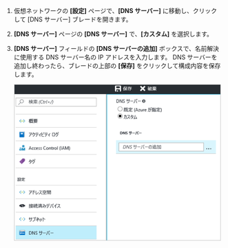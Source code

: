 1. 仮想ネットワークの **[設定]** ページで、**[DNS サーバー]** に移動し、クリックして [DNS サーバー] ブレードを開きます。
2. **[DNS サーバー]** ページの **[DNS サーバー]** で、**[カスタム]** を選択します。
3. **[DNS サーバー]** フィールドの **[DNS サーバーの追加]** ボックスで、名前解決に使用する DNS サーバー名の IP アドレスを入力します。 DNS サーバーを追加し終わったら、ブレードの上部の **[保存]** をクリックして構成内容を保存します。
   
    ![[カスタム DNS]](./media/vpn-gateway-add-dns-rm-portal/add_dns.png)

